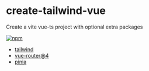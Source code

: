 # create-tailwind-vue
Create a vite vue-ts project with optional extra packages

[![npm](https://npmbadge.com/npm/create-tailwind-vue)](https://www.npmjs.com/package/create-tailwind-vue)

* [tailwind](tailwindcss.com/)
* [vue-router@4](https://router.vuejs.org/)
* [pinia](pinia.vuejs.org/)